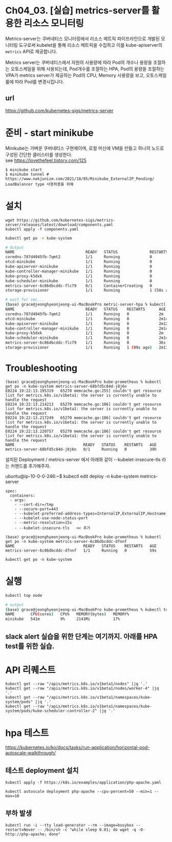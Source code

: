 # Ch04_03. [실습] metrics-server를 활용한 리소스 모니터링

Metrics-server는 쿠버네티스 모니터링에서 리소스 메트릭 파이프라인으로 개발된 모니터링 도구로써
kubelet을 통해 리소스 메트릭을 수집하고 이를 kube-apiserver의 `metrics` API로 제공합니다.

Metrics server는 쿠버네티스에서 자원의 사용량에 따라 Pod의 개수나 용량을 조절하는 오토스케일을 위해
사용되는데, Pod개수를 조절하는 HPA, Pod의 용량을 조절하는 VPA가 metrics server가 제공하는 Pod의
CPU, Memory 사용량을 보고, 오토스케일 룰에 따라 Pod를 변경시킵니다.

## url

https://github.com/kubernetes-sigs/metrics-server

# 준비 - start minikube 
Minikube는 가벼운 쿠버네티스 구현체이며, 로컬 머신에 VM을 만들고 하나의 노드로 구성된 간단한 클러스터를 생성한다.   
see https://lovethefeel.tistory.com/125
```
$ minikube start
$ minikube tunnel # https://www.nakjunizm.com/2021/10/05/Minikube_ExternalIP_Pending/ LoadBalancer type 사용허용을 위해 
```

# 설치

```
wget https://github.com/kubernetes-sigs/metrics-server/releases/latest/download/components.yaml
kubectl apply -f components.yaml
```
```bash
kubectl get po -n kube-system   

# Output
NAME                               READY   STATUS              RESTARTS      AGE
coredns-787d4945fb-7qmt2           1/1     Running             0             89s
etcd-minikube                      1/1     Running             0             103s
kube-apiserver-minikube            1/1     Running             0             101s
kube-controller-manager-minikube   1/1     Running             0             103s
kube-proxy-k5dxk                   1/1     Running             0             89s
kube-scheduler-minikube            1/1     Running             0             103s
metrics-server-6c86dbcddc-flc79    0/1     ContainerCreating   0             5s
storage-provisioner                1/1     Running             1 (58s ago)   100s

# wait for sec...
(base) grace@jeonghyeonjeong-ui-MacBookPro metric-server-hpa % kubectl get po -n kube-system  
NAME                               READY   STATUS    RESTARTS      AGE
coredns-787d4945fb-7qmt2           1/1     Running   0             2m
etcd-minikube                      1/1     Running   0             2m14s
kube-apiserver-minikube            1/1     Running   0             2m12s
kube-controller-manager-minikube   1/1     Running   0             2m14s
kube-proxy-k5dxk                   1/1     Running   0             2m
kube-scheduler-minikube            1/1     Running   0             2m14s
metrics-server-6c86dbcddc-flc79    1/1     Running   0             36s
storage-provisioner                1/1     Running   1 (89s ago)   2m11s
```
# Troubleshooting
```
(base) grace@jeonghyeonjeong-ui-MacBookPro kube-prometheus % kubectl get po -n kube-system metrics-server-68bfd5c84d-j8j6n
E0224 19:22:13.195319   65270 memcache.go:255] couldn't get resource list for metrics.k8s.io/v1beta1: the server is currently unable to handle the request
E0224 19:22:13.214213   65270 memcache.go:106] couldn't get resource list for metrics.k8s.io/v1beta1: the server is currently unable to handle the request
E0224 19:22:13.217249   65270 memcache.go:106] couldn't get resource list for metrics.k8s.io/v1beta1: the server is currently unable to handle the request
E0224 19:22:13.220757   65270 memcache.go:106] couldn't get resource list for metrics.k8s.io/v1beta1: the server is currently unable to handle the request
NAME                              READY   STATUS    RESTARTS   AGE
metrics-server-68bfd5c84d-j8j6n   0/1     Running   0          39h
```
설치된 Deployment / metrics-server 에서 아래와 같이 --kubelet-insecure-tls 라는 커맨드를 추가해주자.

ubuntu@ip-10-0-0-246:~$ kubectl edit deploy -n kube-system metrics-server 

    spec:
      containers:
      - args:
        - --cert-dir=/tmp
        - --secure-port=443
        - --kubelet-preferred-address-types=InternalIP,ExternalIP,Hostname
        - --kubelet-use-node-status-port
        - --metric-resolution=15s
        - --kubelet-insecure-tls   << 추가

```
(base) grace@jeonghyeonjeong-ui-MacBookPro kube-prometheus % kubectl get po -n kube-system metrics-server-6c86dbcddc-dfnnf 
NAME                              READY   STATUS    RESTARTS   AGE
metrics-server-6c86dbcddc-dfnnf   1/1     Running   0          59s
```

```
kubectl get po -n kube-system       
```

# 실행
```bash
kubectl top node

# output
(base) grace@jeonghyeonjeong-ui-MacBookPro kube-prometheus % kubectl top node
NAME       CPU(cores)   CPU%   MEMORY(bytes)   MEMORY%   
minikube   541m         9%     2141Mi          17% 
```

slack alert 실습을 위한 단계는 여기까지. 아래를 HPA test를 위한 실습. 
---



# API 리퀘스트

```
kubectl get --raw "/apis/metrics.k8s.io/v1beta1/nodes" |jq '.'
kubectl get --raw "/apis/metrics.k8s.io/v1beta1/nodes/worker-4" |jq '.'
kubectl get --raw "/apis/metrics.k8s.io/v1beta1/namespaces/kube-system/pods" |jq '.'
kubectl get --raw "/apis/metrics.k8s.io/v1beta1/namespaces/kube-system/pods/kube-scheduler-controller-2" |jq '.'
```

# hpa 테스트

https://kubernetes.io/ko/docs/tasks/run-application/horizontal-pod-autoscale-walkthrough/

## 테스트 deployment 설치 

```
kubectl apply -f https://k8s.io/examples/application/php-apache.yaml

kubectl autoscale deployment php-apache --cpu-percent=50 --min=1 --max=10
```

## 부하 발생

```
kubectl run -i --tty load-generator --rm --image=busybox --restart=Never -- /bin/sh -c "while sleep 0.01; do wget -q -O- http://php-apache; done"
```
